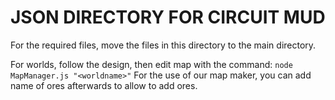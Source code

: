 # JSON DIRECTORY FOR CIRCUIT MUD
For the required files, move the files in this directory to the main directory.

For worlds, follow the design, then edit map with the command:
`node MapManager.js "<worldname>"`
For the use of our map maker, you can add name of ores afterwards to allow to add ores.